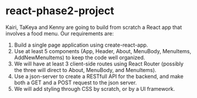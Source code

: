 # react-phase2-project
Kairi, TaKeya and Kenny are going to build from scratch a React app that involves a food menu. 
Our requirements are:
1. Build a single page application using create-react-app.
2. Use at least 5 components (App, Header, About, MenuBody, MenuItems, AddNewMenuItems) to keep the code well organized.
3. We will have at least 3 client-side routes using React Router (possibly the three will direct to About, MenuBody, and MenuItems).
4. Use a json-server to create a RESTfull API for the backend, and make both a GET and a POST request to the json server. 
5. We will add styling through CSS by scratch, or by a UI framework.
